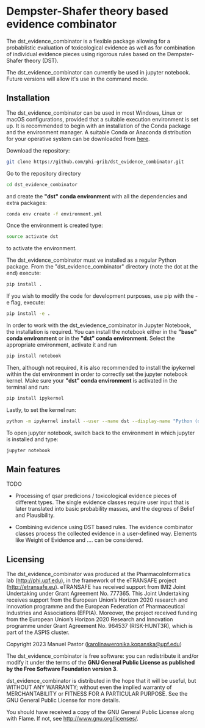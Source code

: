 # Dempster-Shafer theory based evidence combinator

The dst_evidence_combinator is a flexible package allowing for a probablistic evaluation of toxicological evidence as well as for combination of individual evidence pieces using rigorous rules based on the Dempster-Shafer theory (DST). 

The dst_evidence_combinator can currently be used in jupyter notebook. Future versions will allow it's use in the command mode. 

## Installation 

The dst_evidence_combinator can be used in most Windows, Linux or macOS configurations, provided that a suitable execution environment is set up. It is recommended to begin with an installation of the Conda package and the environment manager. A suitable Conda or Anaconda distribution for your operative system can be downloaded from [here](https://docs.conda.io/projects/conda/en/latest/user-guide/install/download.html#).

Download the repository:

```bash
git clone https://github.com/phi-grib/dst_evidence_combinator.git
```

Go to the repository directory 

```bash
cd dst_evidence_combinator
```

and create the **"dst" conda environment** with all the dependencies and extra packages:

```bash
conda env create -f environment.yml
```

Once the environment is created type:

```bash
source activate dst
```

to activate the environment.


The dst_evidence_combinator must ve installed as a regular Python package. From the "dst_evidence_combinator" directory (note the dot at the end) execute:

```bash
pip install . 
```

If you wish to modify the code for development purposes, use pip with the -e flag, execute: 

```bash
pip install -e .
```

In order to work with the dst_eviedence_combinator in Jupyter Notebook, the installation is required. You can install the notebook either in the **"base" conda environment** or in the **"dst" conda environment**. Select the appropriate environment, activate it and run

```bash
pip install notebook
```

Then, although not required, it is also recommended to install the ipykernel within the dst environment in order to correctly set the jupyter notebook kernel. Make sure your **"dst" conda environment** is activated in the terminal and run:

```bash
pip install ipykernel
```

Lastly, to set the kernel run:

```bash
python -m ipykernel install --user --name dst --display-name "Python (dst)"
```

To open jupyter notebook, switch back to the environment in which jupyter is installed and type:

```bash
jupyter notebook
```

## Main features

TODO

- Processing of qsar predicions / toxicological evidence pieces of different types. The single evidence classes require user input that is later translated into basic probability masses, and the degrees of Belief and Plausibility.

- Combining evidence using DST based rules. The evidence combinator classes process the collected evidence in a user-defined way. Elements like Weight of Evidence and .... can be considered. 


## Licensing

The dst_evidence_combinator was produced at the PharmacoInformatics lab (http://phi.upf.edu), in the framework of the eTRANSAFE project (http://etransafe.eu). eTRANSAFE has received support from IMI2 Joint Undertaking under Grant Agreement No. 777365. This Joint Undertaking receives support from the European Union’s Horizon 2020 research and innovation programme and the European Federation of Pharmaceutical Industries and Associations (EFPIA). Moreover, the project received funding from the European Union’s Horizon 2020 Research and Innovation programme under Grant Agreement No. 964537 (RISK-HUNT3R), which is part of the ASPIS cluster.

Copyright 2023 Manuel Pastor (karolinaweronika.kopanska@upf.edu)

The dst_evidence_combinator is free software: you can redistribute it and/or modify it under the terms of the **GNU General Public License as published by the Free Software Foundation version 3**.

dst_evidence_combinator is distributed in the hope that it will be useful, but WITHOUT ANY WARRANTY; without even the implied warranty of
MERCHANTABILITY or FITNESS FOR A PARTICULAR PURPOSE. See the GNU General Public License for more details.

You should have received a copy of the GNU General Public License along with Flame. If not, see <http://www.gnu.org/licenses/>.
